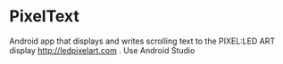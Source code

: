 # PixelText

Android app that displays and writes scrolling text to the PIXEL:LED ART display http://ledpixelart.com . Use Android Studio
